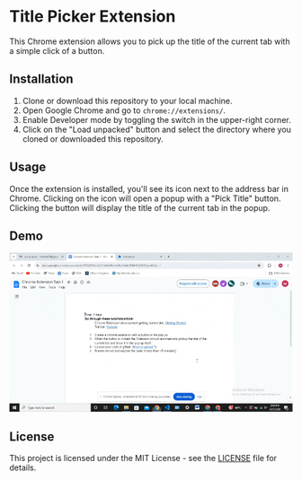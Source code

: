 # Title Picker Extension

This Chrome extension allows you to pick up the title of the current tab with a simple click of a button.

## Installation

1. Clone or download this repository to your local machine.
2. Open Google Chrome and go to `chrome://extensions/`.
3. Enable Developer mode by toggling the switch in the upper-right corner.
4. Click on the "Load unpacked" button and select the directory where you cloned or downloaded this repository.

## Usage

Once the extension is installed, you'll see its icon next to the address bar in Chrome. Clicking on the icon will open a popup with a "Pick Title" button. Clicking the button will display the title of the current tab in the popup.

## Demo

![Demo](demo.gif)



## License

This project is licensed under the MIT License - see the [LICENSE](LICENSE) file for details.
